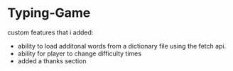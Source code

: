 # Typing-Game
custom features that i added:
* ability to load additonal words from a dictionary file using the fetch api.
* ability for player to change difficulty times
* added a thanks section
